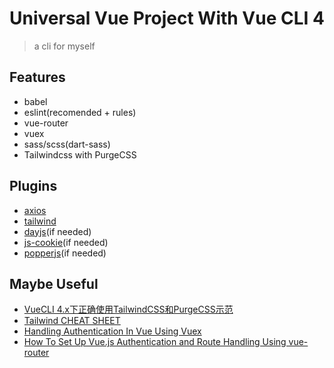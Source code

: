 # Universal Vue Project With Vue CLI 4

> a cli for myself

## Features

* babel
* eslint(recomended + rules)
* vue-router
* vuex
* sass/scss(dart-sass)
* Tailwindcss with PurgeCSS

## Plugins

* [axios](https://github.com/axios/axios)
* [tailwind](https://tailwindcss.com/)
* [dayjs](https://github.com/iamkun/dayjs)(if needed)
* [js-cookie](https://github.com/js-cookie/js-cookie)(if needed)
* [popperjs](https://github.com/popperjs/popper-core)(if needed)

## Maybe Useful

* [VueCLI 4.x下正确使用TailwindCSS和PurgeCSS示范](https://www.whidy.net/vuecli4-with-tailwindcss-purgecss-project-create)
* [Tailwind CHEAT SHEET](https://nerdcave.com/tailwind-cheat-sheet)
* [Handling Authentication In Vue Using Vuex](https://scotch.io/tutorials/handling-authentication-in-vue-using-vuex#toc-prerequisites)
* [How To Set Up Vue.js Authentication and Route Handling Using vue-router](https://www.digitalocean.com/community/tutorials/how-to-set-up-vue-js-authentication-and-route-handling-using-vue-router#conclusion)
